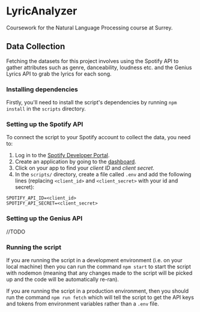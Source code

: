 # LyricAnalyzer

Coursework for the Natural Language Processing course at Surrey.

## Data Collection

Fetching the datasets for this project involves using the Spotify API to gather attributes such as genre, danceability, loudness etc. and the Genius Lyrics API to grab the lyrics for each song.

### Installing dependencies

Firstly, you'll need to install the script's dependencies by running `npm install` in the `scripts` directory.

### Setting up the Spotify API

To connect the script to your Spotify account to collect the data, you need to:

1. Log in to the [Spotify Developer Portal](https://developer.spotify.com/).
2. Create an application by going to the [dashboard](https://developer.spotify.com/dashboard/applications).
3. Click on your app to find your *client ID* and *client secret*.
4. In the `scripts/` directory, create a file called `.env` and add the following lines (replacing `<client_id>` and `<client_secret>` with your id and secret):

``` ()
SPOTIFY_API_ID=<client_id>
SPOTIFY_API_SECRET=<client_secret>
```

### Setting up the Genius API

//TODO

### Running the script

If you are running the script in a development environment (i.e. on your local machine) then you can run the command `npm start` to start the script with nodemon (meaning that any changes made to the script will be picked up and the code will be automatically re-ran).

If you are running the script in a production environment, then you should run the command `npm run fetch` which will tell the script to get the API keys and tokens from environment variables rather than a `.env` file.
